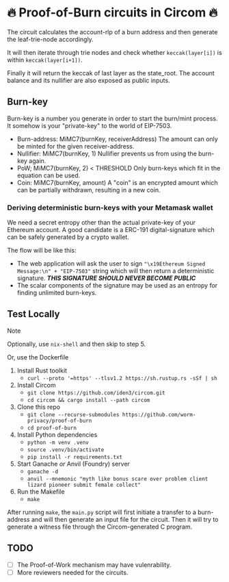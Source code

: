 # 🔥 Proof-of-Burn circuits in Circom 🔥

The circuit calculates the account-rlp of a burn address and then generate the leaf-trie-node accordingly.

It will then iterate through trie nodes and check whether `keccak(layer[i])` is within `keccak(layer[i+1])`.

Finally it will return the keccak of last layer as the state_root. The account balance and its nullifier are also exposed as public inputs.

## Burn-key

Burn-key is a number you generate in order to start the burn/mint process. It somehow is your "private-key" to the world of EIP-7503.

- Burn-address: MiMC7(burnKey, receiverAddress)
    The amount can only be minted for the given receiver-address.
- Nullifier: MiMC7(burnKey, 1)
    Nullifier prevents us from using the burn-key again.
- PoW; MiMC7(burnKey, 2) < THRESHOLD
    Only burn-keys which fit in the equation can be used.
- Coin: MiMC7(burnKey, amount)
    A "coin" is an encrypted amount which can be partially withdrawn, resulting in a new coin.

### Deriving deterministic burn-keys with your Metamask wallet

We need a secret entropy other than the actual private-key of your Ethereum account. A good candidate is a ERC-191 digital-signature which can be safely generated by a crypto wallet.

The flow will be like this:

 - The web application will ask the user to sign `"\x19Ethereum Signed Message:\n" + "EIP-7503"` string which will then return a deterministic signature. ***THIS SIGNATURE SHOULD NEVER BECOME PUBLIC***
 - The scalar components of the signature may be used as an entropy for finding unlimited burn-keys.

## Test Locally

> [!NOTE]
> Optionally, use `nix-shell` and then skip to step 5.
>
> Or, use the Dockerfile

1. Install Rust toolkit
    - `curl --proto '=https' --tlsv1.2 https://sh.rustup.rs -sSf | sh`
2. Install Circom
    - `git clone https://github.com/iden3/circom.git`
    - `cd circom && cargo install --path circom`
3. Clone this repo
    - `git clone --recurse-submodules https://github.com/worm-privacy/proof-of-burn`
    - `cd proof-of-burn`
4. Install Python dependencies
    - `python -m venv .venv`
    - `source .venv/bin/activate`
    - `pip install -r requirements.txt`
5. Start Ganache *or* Anvil (Foundry) server
    - `ganache -d`
    - `anvil --mnemonic "myth like bonus scare over problem client lizard pioneer submit female collect"`
6. Run the Makefile
    - `make`

After running `make`, the `main.py` script will first initiate a transfer to a burn-address and will then generate an input file for the circuit. Then it will try to generate a witness file through the Circom-generated C program.

## TODO

- [ ] The Proof-of-Work mechanism may have vulenrability.
- [ ] More reviewers needed for the circuits.
